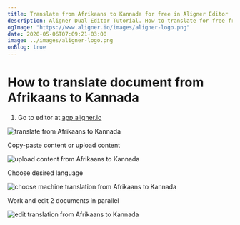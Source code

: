 ```yaml
---
title: Translate from Afrikaans to Kannada for free in Aligner Editor
description: Aligner Dual Editor Tutorial. How to translate for free from Afrikaans to Kannada. Aligner is multilingual document management platform. 
ogImage: "https://www.aligner.io/images/aligner-logo.png"
date: 2020-05-06T07:09:21+03:00
image: ../images/aligner-logo.png
onBlog: true
---
```


# How to translate document from Afrikaans to Kannada

1. Go to editor at [app.aligner.io](https://app.aligner.io "Aligner App web page")

![translate from Afrikaans to Kannada](../aligner-blank-editor.png "translate from Afrikaans to Kannada")

Copy-paste content or upload content

![upload content from Afrikaans to Kannada](../aligner-uploaded-document.png "upload content from Afrikaans to Kannada")

Choose desired language

![choose machine translation from Afrikaans to Kannada](../aligner-language-dropdown.png "choose machine translation from Afrikaans to Kannada")

Work and edit 2 documents in parallel

![edit translation from Afrikaans to Kannada](../aligner-double-sitded-editor.png "edit translation from Afrikaans to Kannada")

